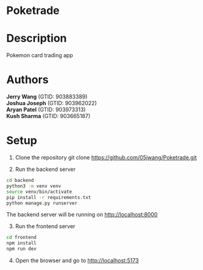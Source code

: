 # Poketrade

# Description

Pokemon card trading app

# Authors

**Jerry Wang** (GTID: 903883389)\
**Joshua Joseph** (GTID: 903962022)\
**Aryan Patel** (GTID: 903973313)\
**Kush Sharma** (GTID: 903665187)

# Setup

1. Clone the repository
git clone <https://github.com/05jwang/Poketrade.git>

2. Run the backend server

```bash
cd backend
python3 -m venv venv
source venv/bin/activate
pip install -r requirements.txt
python manage.py runserver
```

The backend server will be running on <http://localhost:8000>

3. Run the frontend server

```bash
cd frontend
npm install
npm run dev
```

4. Open the browser and go to <http://localhost:5173>
